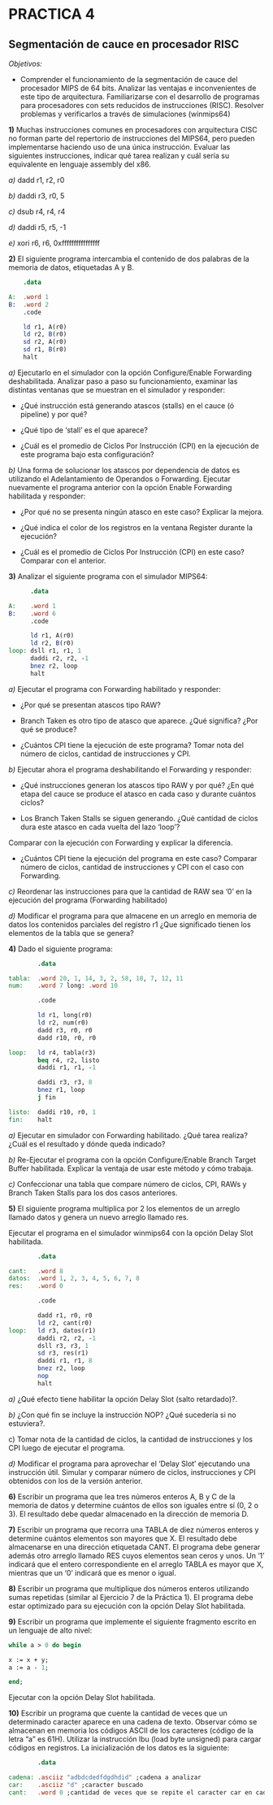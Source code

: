 ﻿# **PRACTICA 4**

## Segmentación de cauce en procesador RISC

_Objetivos:_

- Comprender el funcionamiento de la segmentación de cauce del procesador MIPS de 64 bits. Analizar las ventajas e inconvenientes de este tipo de arquitectura. Familiarizarse con el desarrollo de programas para procesadores con sets reducidos de instrucciones (RISC). Resolver problemas y verificarlos a través de simulaciones (winmips64)

**1)** Muchas instrucciones comunes en procesadores con arquitectura CISC no forman parte del repertorio de instrucciones del MIPS64, pero pueden implementarse haciendo uso de una única instrucción. Evaluar las siguientes instrucciones, indicar qué tarea realizan y cuál sería su equivalente en lenguaje assembly del x86.

_a)_ dadd r1, r2, r0

_b)_ daddi r3, r0, 5

_c)_ dsub r4, r4, r4

_d)_ daddi r5, r5, -1

_e)_ xori r6, r6, 0xffffffffffffffff

**2)** El siguiente programa intercambia el contenido de dos palabras de la memoria de datos, etiquetadas A y B\.

```mips
    .data

A:  .word 1
B:  .word 2
    .code

    ld r1, A(r0)
    ld r2, B(r0)
    sd r2, A(r0)
    sd r1, B(r0)
    halt
```

_a)_ Ejecutarlo en el simulador con la opción Configure/Enable Forwarding deshabilitada. Analizar paso a paso su
funcionamiento, examinar las distintas ventanas que se muestran en el simulador y responder:

- ¿Qué instrucción está generando atascos (stalls) en el cauce (ó pipeline) y por qué?

- ¿Qué tipo de ‘stall’ es el que aparece?

- ¿Cuál es el promedio de Ciclos Por Instrucción (CPI) en la ejecución de este programa bajo esta configuración?

_b)_ Una forma de solucionar los atascos por dependencia de datos es utilizando el Adelantamiento de Operandos o Forwarding. Ejecutar nuevamente el programa anterior con la opción Enable Forwarding habilitada y responder:

- ¿Por qué no se presenta ningún atasco en este caso? Explicar la mejora.

- ¿Qué indica el color de los registros en la ventana Register durante la ejecución?

- ¿Cuál es el promedio de Ciclos Por Instrucción (CPI) en este caso? Comparar con el anterior.

**3)** Analizar el siguiente programa con el simulador MIPS64:

```mips
      .data

A:    .word 1
B:    .word 6
      .code

      ld r1, A(r0)
      ld r2, B(r0)
loop: dsll r1, r1, 1
      daddi r2, r2, -1
      bnez r2, loop
      halt
```

_a)_ Ejecutar el programa con Forwarding habilitado y responder:

- ¿Por qué se presentan atascos tipo RAW?

- Branch Taken es otro tipo de atasco que aparece. ¿Qué significa? ¿Por qué se produce?

- ¿Cuántos CPI tiene la ejecución de este programa? Tomar nota del número de ciclos, cantidad de instrucciones y CPI.

_b)_ Ejecutar ahora el programa deshabilitando el Forwarding y responder:

- ¿Qué instrucciones generan los atascos tipo RAW y por qué? ¿En qué etapa del cauce se produce el atasco en cada caso y
durante cuántos ciclos?

- Los Branch Taken Stalls se siguen generando. ¿Qué cantidad de ciclos dura este atasco en cada vuelta del lazo ‘loop’?

Comparar con la ejecución con Forwarding y explicar la diferencia.

- ¿Cuántos CPI tiene la ejecución del programa en este caso? Comparar número de ciclos, cantidad de instrucciones y CPI
con el caso con Forwarding.

_c)_ Reordenar las instrucciones para que la cantidad de RAW sea ‘0’ en la ejecución del programa (Forwarding habilitado)

_d)_ Modificar el programa para que almacene en un arreglo en memoria de datos los contenidos parciales del registro r1 ¿Que significado tienen los elementos de la tabla que se genera?

**4)** Dado el siguiente programa:

```mips
        .data

tabla:  .word 20, 1, 14, 3, 2, 58, 18, 7, 12, 11
num:    .word 7 long: .word 10

        .code

        ld r1, long(r0)
        ld r2, num(r0)
        dadd r3, r0, r0
        dadd r10, r0, r0

loop:   ld r4, tabla(r3)
        beq r4, r2, listo
        daddi r1, r1, -1

        daddi r3, r3, 8 
        bnez r1, loop 
        j fin

listo:  daddi r10, r0, 1
fin:    halt
```

_a)_ Ejecutar en simulador con Forwarding habilitado. ¿Qué tarea realiza? ¿Cuál es el resultado y dónde queda indicado?

_b)_ Re-Ejecutar el programa con la opción Configure/Enable Branch Target Buffer habilitada. Explicar la ventaja de usar este
método y cómo trabaja.

_c)_ Confeccionar una tabla que compare número de ciclos, CPI, RAWs y Branch Taken Stalls para los dos casos anteriores.

**5)** El siguiente programa multiplica por 2 los elementos de un arreglo llamado datos y genera un nuevo arreglo llamado res\.

Ejecutar el programa en el simulador winmips64 con la opción Delay Slot habilitada.

```mips
        .data 

cant:   .word 8
datos:  .word 1, 2, 3, 4, 5, 6, 7, 8
res:    .word 0

        .code

        dadd r1, r0, r0
        ld r2, cant(r0)
loop:   ld r3, datos(r1)
        daddi r2, r2, -1
        dsll r3, r3, 1 
        sd r3, res(r1)
        daddi r1, r1, 8
        bnez r2, loop
        nop
        halt
```

_a)_ ¿Qué efecto tiene habilitar la opción Delay Slot (salto retardado)?.

_b)_ ¿Con qué fin se incluye la instrucción NOP? ¿Qué sucedería si no estuviera?.

c) Tomar nota de la cantidad de ciclos, la cantidad de instrucciones y los CPI luego de ejecutar el programa.

_d)_ Modificar el programa para aprovechar el ‘Delay Slot’ ejecutando una instrucción útil. Simular y comparar número de ciclos, instrucciones y CPI obtenidos con los de la versión anterior.

**6)** Escribir un programa que lea tres números enteros A, B y C de la memoria de datos y determine cuántos de ellos son iguales entre sí (0, 2 o 3)\. El resultado debe quedar almacenado en la dirección de memoria D\.

**7)** Escribir un programa que recorra una TABLA de diez números enteros y determine cuántos elementos son mayores que X\. El resultado debe almacenarse en una dirección etiquetada CANT\. El programa debe generar además otro arreglo llamado RES cuyos elementos sean ceros y unos\. Un ‘1’ indicará que el entero correspondiente en el arreglo TABLA es mayor que X,
mientras que un ‘0’ indicará que es menor o igual\.

**8)** Escribir un programa que multiplique dos números enteros utilizando sumas repetidas (similar al Ejercicio 7 de la Práctica 1)\. El programa debe estar optimizado para su ejecución con la opción Delay Slot habilitada\.

**9)** Escribir un programa que implemente el siguiente fragmento escrito en un lenguaje de alto nivel:

```pascal
while a > 0 do begin

x := x + y;
a := a - 1;

end;
```

Ejecutar con la opción Delay Slot habilitada.

**10)** Escribir un programa que cuente la cantidad de veces que un determinado caracter aparece en una cadena de texto\. Observar cómo se almacenan en memoria los códigos ASCII de los caracteres (código de la letra “a” es 61H)\. Utilizar la instrucción lbu (load byte unsigned) para cargar códigos en registros\. La inicialización de los datos es la siguiente:

```mips
        .data

cadena: .asciiz "adbdcdedfdgdhdid" ;cadena a analizar 
car:    .asciiz "d" ;caracter buscado
cant:   .word 0 ;cantidad de veces que se repite el caracter car en cadena.
```
